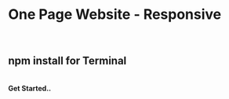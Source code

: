 # One Page Website - Responsive
<br>

<h2>npm install for Terminal</h2>
<br>
<strong> Get Started.. </strong>
